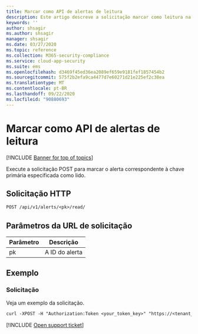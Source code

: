 ```yaml
---
title: Marcar como API de alertas de leitura
description: Este artigo descreve a solicitação marcar como leitura na API de alertas do Cloud App Security.
keywords: ''
author: shsagir
ms.author: shsagir
manager: shsagir
ms.date: 03/27/2020
ms.topic: reference
ms.collection: M365-security-compliance
ms.service: cloud-app-security
ms.suite: ems
ms.openlocfilehash: d3469f45ed36ea2089ef659e9181fef1857454b2
ms.sourcegitcommit: 575f2b2efa9ca4477d7e60271d21e225ef2c38ea
ms.translationtype: MT
ms.contentlocale: pt-BR
ms.lasthandoff: 09/22/2020
ms.locfileid: "90880693"
---
```

# <a name="mark-as-read---alerts-api"></a>Marcar como API de alertas de leitura

[!INCLUDE [Banner for top of topics](includes/banner.md)]

Execute a solicitação POST para marcar o alerta correspondente à chave primária especificada como lido.

## <a name="http-request"></a>Solicitação HTTP

```rest
POST /api/v1/alerts/<pk>/read/
```

## <a name="request-url-parameters"></a>Parâmetros da URL de solicitação

| Parâmetro | Descrição |
| --- | --- |
| pk | A ID do alerta |

## <a name="example"></a>Exemplo

### <a name="request"></a>Solicitação

Veja um exemplo da solicitação.

```rest
curl -XPOST -H "Authorization:Token <your_token_key>" "https://<tenant_id>.<tenant_region>.contoso.com/api/v1/alerts/<pk>/read/"
```

[!INCLUDE [Open support ticket](includes/support.md)]
